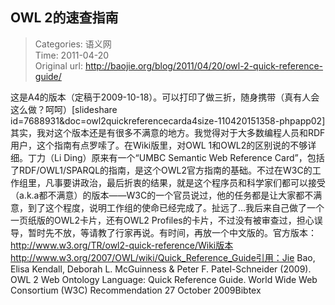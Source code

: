 OWL 2的速查指南
---
    
> Categories: 语义网  
> Time: 2011-04-20  
> Original url: <http://baojie.org/blog/2011/04/20/owl-2-quick-reference-guide/>
    
这是A4的版本（定稿于2009-10-18）。可以打印了做三折，随身携带（真有人会这么做？呵呵）[slideshare id=7688931&doc=owl2quickreferencecarda4size-110420151358-phpapp02]其实，我对这个版本还是有很多不满意的地方。我觉得对于大多数编程人员和RDF用户，这个指南有点罗嗦了。在Wiki版里，对OWL 1和OWL2的区别说的不够详细。丁力（Li Ding）原来有一个“UMBC Semantic Web Reference Card”，包括了RDF/OWL1/SPARQL的指南，是这个OWL2官方指南的基础。不过在W3C的工作组里，凡事要讲政治，最后折衷的结果，就是这个程序员和科学家们都可以接受（a.k.a都不满意）的版本——W3C的一个官员说过，他的任务都是让大家都不满意，到了这个程度，说明工作组的使命已经完成了。扯远了…我后来自己做了一个一页纸版的OWL2卡片，还有OWL2 Profiles的卡片，不过没有被审查过，担心误导，暂时先不放，等请教了行家再说。有时间，再放一个中文版的。官方版本： http://www.w3.org/TR/owl2-quick-reference/Wiki版本 http://www.w3.org/2007/OWL/wiki/Quick_Reference_Guide引用：Jie Bao, Elisa Kendall, Deborah L. McGuinness & Peter F. Patel-Schneider (2009). OWL 2 Web Ontology Language: Quick Reference Guide. World Wide Web Consortium (W3C) Recommendation 27 October 2009Bibtex    